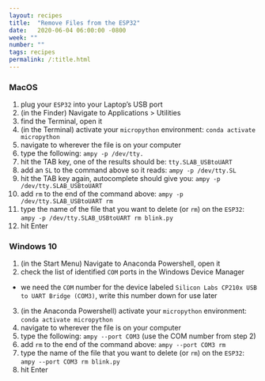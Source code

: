 ```yaml
---
layout: recipes
title:  "Remove Files from the ESP32"
date:   2020-06-04 06:00:00 -0800
week: ""
number: ""
tags: recipes
permalink: /:title.html
---
```


### MacOS

1. plug your `ESP32` into your Laptop’s USB port
2. (in the Finder) Navigate to Applications > Utilities
3. find the Terminal, open it
4. (in the Terminal) activate your `micropython` environment: `conda activate micropython`
5. navigate to wherever the file is on your computer
6. type the following: `ampy -p /dev/tty.`
7. hit the TAB key, one of the results should be: `tty.SLAB_USBtoUART`
8. add an `SL` to the command above so it reads: `ampy -p /dev/tty.SL`
9. hit the TAB key again, autocomplete should give you: `ampy -p /dev/tty.SLAB_USBtoUART`
10. add `rm` to the end of the command above: `ampy -p /dev/tty.SLAB_USBtoUART rm`
11. type the name of the file that you want to delete (or `rm`) on the `ESP32`: `ampy -p /dev/tty.SLAB_USBtoUART rm blink.py`
12. hit Enter

### Windows 10

1. (in the Start Menu) Navigate to Anaconda Powershell, open it
2. check the list of identified `COM` ports in the Windows Device Manager
  * we need the `COM` number for the device labeled `Silicon Labs CP210x USB to UART Bridge (COM3)`, write this number down for use later
3. (in the Anaconda Powershell) activate your `micropython` environment: `conda activate micropython`
4. navigate to wherever the file is on your computer
5. type the following: `ampy --port COM3` (use the COM number from step 2)
6. add `rm` to the end of the command above: `ampy --port COM3 rm`
7. type the name of the file that you want to delete (or `rm`) on the `ESP32`: `ampy --port COM3 rm blink.py`
8. hit Enter
